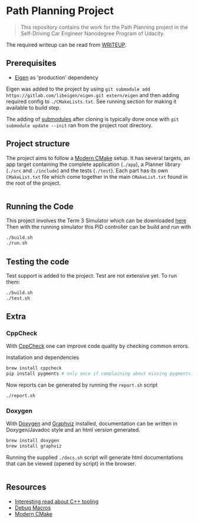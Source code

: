 # Path Planning Project

> This repository contains the work for the Path Planning project in the Self-Driving Car Engineer Nanodegree Program of Udacity.

The required writeup can be read from [WRITEUP](./WRITEUP.md).

## Prerequisites

- [Eigen](https://eigen.tuxfamily.org/dox-devel/index.html) as 'production' dependency

Eigen was added to the project by using `git submodule add https://gitlab.com/libeigen/eigen.git extern/eigen` and then adding required config to `./CMakeLists.txt`. See running section for making it available to build step.

The adding of [submodules](https://git-scm.com/book/en/v2/Git-Tools-Submodules) after cloning is typically done once with `git submodule update --init` ran from the project root directory.

## Project structure

The project aims to follow a [Modern CMake](https://cliutils.gitlab.io/modern-cmake/) setup. It has several targets, an app target containing the complete application (`./app`), a Planner library (`./src` and `./include`) and the tests (`./test`). Each part has its own `CMakeList.txt` file which come together in the main `CMakeList.txt` found in the root of the project.

```bash
```

## Running the Code

This project involves the Term 3 Simulator which can be downloaded [here](https://github.com/udacity/self-driving-car-sim/releases/tag/T3_v1.2)
Then with the running simulator this PID controller can be build and run with

```bash
./build.sh
./run.sh
```

## Testing the code

Test support is added to the project. Test are not extensive yet.
To run them:

```bash
./build.sh
./test.sh
```

## Extra

### CppCheck

With [CppCheck](http://cppcheck.sourceforge.net/manual.pdf) one can improve code quality by checking common errors.

Installation and dependencies

```bash
brew install cppcheck
pip install pygments # only once if complaining about missing pygments...
```

Now reports can be generated by running the `report.sh` script

```bash
./report.sh
```

### Doxygen

With [Doxygen]() and [Graphviz]() installed, documentation can be written in Doxygen/Javadoc style and an html version generated.

```bash
brew install doxygen
brew install graphviz
```

Running the supplied `./docs.sh` script will generate html documentations that can be viewed (opened by script) in the browser.

```bash
```

## Resources

- [Interesting read about C++ tooling](https://invisible-island.net/personal/lint-tools.html#background)
- [Debug Macros](https://stackoverflow.com/questions/14251038/debug-macros-in-c)
- [Modern CMake](https://cliutils.gitlab.io/modern-cmake/)